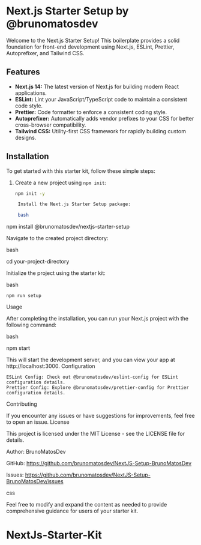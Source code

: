 # Next.js Starter Setup by @brunomatosdev

Welcome to the Next.js Starter Setup! This boilerplate provides a solid foundation for front-end development using Next.js, ESLint, Prettier, Autoprefixer, and Tailwind CSS.

## Features

- **Next.js 14:** The latest version of Next.js for building modern React applications.
- **ESLint:** Lint your JavaScript/TypeScript code to maintain a consistent code style.
- **Prettier:** Code formatter to enforce a consistent coding style.
- **Autoprefixer:** Automatically adds vendor prefixes to your CSS for better cross-browser compatibility.
- **Tailwind CSS:** Utility-first CSS framework for rapidly building custom designs.

## Installation

To get started with this starter kit, follow these simple steps:

1. Create a new project using `npm init`:

   ```bash
   npm init -y

    Install the Next.js Starter Setup package:

    bash
   ```

npm install @brunomatosdev/nextjs-starter-setup

Navigate to the created project directory:

bash

cd your-project-directory

Initialize the project using the starter kit:

bash

    npm run setup

Usage

After completing the installation, you can run your Next.js project with the following command:

bash

npm start

This will start the development server, and you can view your app at http://localhost:3000.
Configuration

    ESLint Config: Check out @brunomatosdev/eslint-config for ESLint configuration details.
    Prettier Config: Explore @brunomatosdev/prettier-config for Prettier configuration details.

Contributing

If you encounter any issues or have suggestions for improvements, feel free to open an issue.
License

This project is licensed under the MIT License - see the LICENSE file for details.

Author: BrunoMatosDev

GitHub: https://github.com/brunomatosdev/NextJS-Setup-BrunoMatosDev

Issues: https://github.com/brunomatosdev/NextJS-Setup-BrunoMatosDev/issues

css

Feel free to modify and expand the content as needed to provide comprehensive guidance for users of your starter kit.
# NextJs-Starter-Kit
